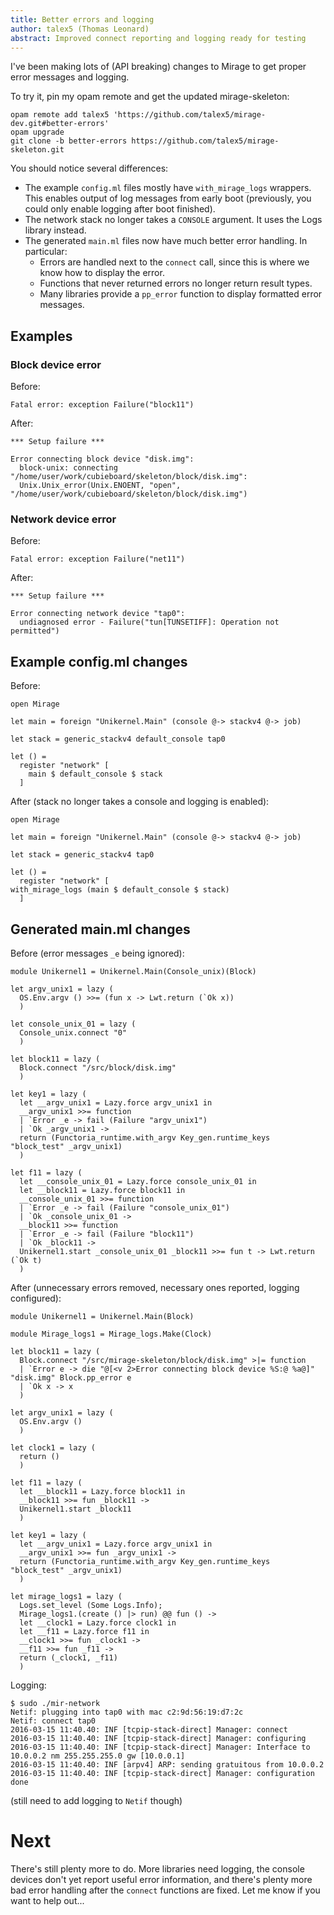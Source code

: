 ```yaml
---
title: Better errors and logging
author: talex5 (Thomas Leonard)
abstract: Improved connect reporting and logging ready for testing
---
```


I've been making lots of (API breaking) changes to Mirage to get proper error messages and logging.

To try it, pin my opam remote and get the updated mirage-skeleton:

    opam remote add talex5 'https://github.com/talex5/mirage-dev.git#better-errors'
    opam upgrade
    git clone -b better-errors https://github.com/talex5/mirage-skeleton.git

You should notice several differences:

- The example `config.ml` files mostly have `with_mirage_logs` wrappers. This enables output of log messages from early boot (previously, you could only enable logging after boot finished).
- The network stack no longer takes a `CONSOLE` argument. It uses the Logs library instead.
- The generated `main.ml` files now have much better error handling. In particular:
  - Errors are handled next to the `connect` call, since this is where we know how to display the error.
  - Functions that never returned errors no longer return result types.
  - Many libraries provide a `pp_error` function to display formatted error messages.

## Examples

### Block device error

Before:

    Fatal error: exception Failure("block11")

After:

    *** Setup failure ***

    Error connecting block device "disk.img":
      block-unix: connecting "/home/user/work/cubieboard/skeleton/block/disk.img":
      Unix.Unix_error(Unix.ENOENT, "open", "/home/user/work/cubieboard/skeleton/block/disk.img")

### Network device error

Before:

    Fatal error: exception Failure("net11")

After:

    *** Setup failure ***

    Error connecting network device "tap0":
      undiagnosed error - Failure("tun[TUNSETIFF]: Operation not permitted")

## Example config.ml changes

Before:

    open Mirage

    let main = foreign "Unikernel.Main" (console @-> stackv4 @-> job)

    let stack = generic_stackv4 default_console tap0

    let () =
      register "network" [
        main $ default_console $ stack
      ]

After (stack no longer takes a console and logging is enabled):

    open Mirage

    let main = foreign "Unikernel.Main" (console @-> stackv4 @-> job)

    let stack = generic_stackv4 tap0

    let () =
      register "network" [
	with_mirage_logs (main $ default_console $ stack)
      ]


## Generated main.ml changes

Before (error messages `_e` being ignored):

    module Unikernel1 = Unikernel.Main(Console_unix)(Block)

    let argv_unix1 = lazy (
      OS.Env.argv () >>= (fun x -> Lwt.return (`Ok x))
      )

    let console_unix_01 = lazy (
      Console_unix.connect "0"
      )

    let block11 = lazy (
      Block.connect "/src/block/disk.img"
      )

    let key1 = lazy (
      let __argv_unix1 = Lazy.force argv_unix1 in
      __argv_unix1 >>= function
      | `Error _e -> fail (Failure "argv_unix1")
      | `Ok _argv_unix1 ->
      return (Functoria_runtime.with_argv Key_gen.runtime_keys "block_test" _argv_unix1)
      )

    let f11 = lazy (
      let __console_unix_01 = Lazy.force console_unix_01 in
      let __block11 = Lazy.force block11 in
      __console_unix_01 >>= function
      | `Error _e -> fail (Failure "console_unix_01")
      | `Ok _console_unix_01 ->
      __block11 >>= function
      | `Error _e -> fail (Failure "block11")
      | `Ok _block11 ->
      Unikernel1.start _console_unix_01 _block11 >>= fun t -> Lwt.return (`Ok t)
      )

After (unnecessary errors removed, necessary ones reported, logging configured):

    module Unikernel1 = Unikernel.Main(Block) 
     
    module Mirage_logs1 = Mirage_logs.Make(Clock) 
     
    let block11 = lazy ( 
      Block.connect "/src/mirage-skeleton/block/disk.img" >|= function 
      | `Error e -> die "@[<v 2>Error connecting block device %S:@ %a@]" "disk.img" Block.pp_error e 
      | `Ok x -> x 
      ) 
     
    let argv_unix1 = lazy ( 
      OS.Env.argv () 
      ) 
     
    let clock1 = lazy ( 
      return () 
      ) 
     
    let f11 = lazy ( 
      let __block11 = Lazy.force block11 in 
      __block11 >>= fun _block11 -> 
      Unikernel1.start _block11 
      ) 
     
    let key1 = lazy ( 
      let __argv_unix1 = Lazy.force argv_unix1 in 
      __argv_unix1 >>= fun _argv_unix1 -> 
      return (Functoria_runtime.with_argv Key_gen.runtime_keys "block_test" _argv_unix1) 
      ) 
     
    let mirage_logs1 = lazy ( 
      Logs.set_level (Some Logs.Info); 
      Mirage_logs1.(create () |> run) @@ fun () -> 
      let __clock1 = Lazy.force clock1 in 
      let __f11 = Lazy.force f11 in 
      __clock1 >>= fun _clock1 -> 
      __f11 >>= fun _f11 -> 
      return (_clock1, _f11) 
      ) 

Logging:

    $ sudo ./mir-network
    Netif: plugging into tap0 with mac c2:9d:56:19:d7:2c
    Netif: connect tap0
    2016-03-15 11:40.40: INF [tcpip-stack-direct] Manager: connect
    2016-03-15 11:40.40: INF [tcpip-stack-direct] Manager: configuring
    2016-03-15 11:40.40: INF [tcpip-stack-direct] Manager: Interface to 10.0.0.2 nm 255.255.255.0 gw [10.0.0.1]
    2016-03-15 11:40.40: INF [arpv4] ARP: sending gratuitous from 10.0.0.2
    2016-03-15 11:40.40: INF [tcpip-stack-direct] Manager: configuration done

(still need to add logging to `Netif` though)

# Next

There's still plenty more to do. More libraries need logging, the console devices don't yet report useful error information, and there's plenty more bad error handling after the `connect` functions are fixed. Let me know if you want to help out...

